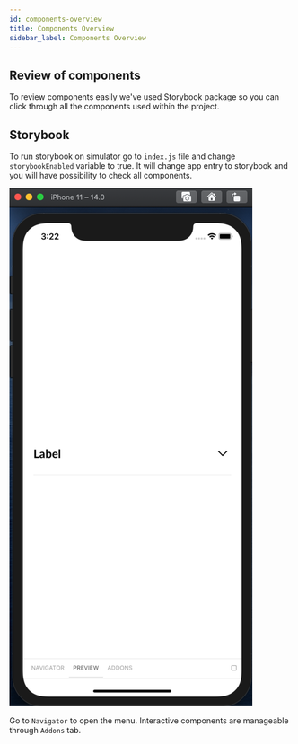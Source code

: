 ```yaml
---
id: components-overview
title: Components Overview
sidebar_label: Components Overview
---
```


## Review of components

To review components easily we've used Storybook package so you can click through all the components used within the project. 

## Storybook
To run storybook on simulator go to `index.js` file and change `storybookEnabled` variable to true.
It will change app entry to storybook and you will have possibility to check all components.

![img](../static/img/storybook.png)

Go to ``Navigator`` to open the menu. Interactive components are manageable through ``Addons`` tab.